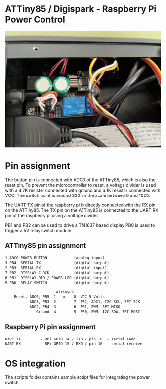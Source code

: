 # ATTiny85 / Digispark - Raspberry Pi Power Control

![power switch](img/switch.jpg)

# Pin assignment
The button pin is connected with ADC0 of the ATTiny85, which is also the reset pin. To prevent the microcontroller to reset, 
a voltage divider is used with a 4.7K resister connected with ground and a 1K resistor connected with VCC.
The switch point is around 930 on the scale between 0 and 1023.

The UART TX pin of the raspberry pi is directly connected with the RX pin on the ATTiny85.
The TX pin on the ATTiny85 is connected to the UART RX pin of the raspberry pi using a voltage divider.
 
PB1 and PB2 can be used to drive a TM1637 based display
PB0 is used to trigger a 5V relay switch module.

## ATTiny85 pin assignment
```
1 ADC0 POWER BUTTON            (analog input)
3 PB4  SERIAL TX               (digital output)
2 PB3  SERIAL RX               (digital input)
7 PB2  DISPLAY CLOCK           (digital output)
6 PB1  DISPLAY_DIO / POWER LED (digital output)
5 PB0  RELAY SWITCH            (digital output)
```

```
                       ATTiny85
    Reset, ADC0, PB5  1   o    8  VCC 5 Volts
           ADC3, PB3  2        7  PB2, ADC1, I2C SCL, SPI SCK
           ADC2, PB4  3        6  PB1, PWM, SPI MISO
              Ground  4        5  PB0, PWM, I2C SDA, SPI MOSI
```

## Raspberry Pi pin assignment
```
UART TX         - RPi GPIO 14 / TXD / pin  8  - serial send
UART RX         - RPi GPIO 15 / RXD / pin 10  - serial receive
```

# OS integration
The scripts folder contains sample script files for integrating the power switch.
